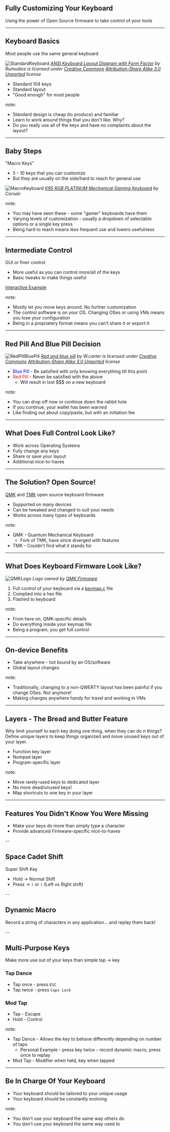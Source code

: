 ## Fully Customizing Your Keyboard
Using the power of Open Source firmware to take control of your tools

---

## Keyboard Basics

Most people use the same general keyboard

![StandardKeyboard](images/104_layout_keyboard.png)
*[ANSI Keyboard Layout Diagram with Form Factor](https://commons.wikimedia.org/wiki/File:ANSI_Keyboard_Layout_Diagram_with_Form_Factor.svg) by Rumudiez is licensed under [Creative Commons](https://en.wikipedia.org/wiki/en:Creative_Commons) [Attribution-Share Alike 3.0 Unported](https://creativecommons.org/licenses/by-sa/3.0/deed.en) license*

* Standard 104 keys
* Standard layout
* "Good enough" for most people

note:
* Standard design is cheap (to produce) and familiar
* Learn to work around things that you don't like. Why?
* Do you really use all of the keys and have no complaints about the layout?

---

## Baby Steps

"Macro Keys"

* 5 - 10 keys that you can customize
* But they are usually on the side/hard to reach for general use

![MacroKeyboard](images/macrokeyboard.png)
*[K95 RGB PLATINUM Mechanical Gaming Keyboard](https://www.corsair.com/eu/en/Color/Keyboard-Model/Key-Switches/Keyboard-Layout/k95-rgb-platinum-config-na/p/CH-9127114-NA) by Corsair*

note:
* You may have seen these - some "gamer" keyboards have them
* Varying levels of customization - usually a dropdown of selectable options or a single key press
* Being hard to reach means less frequent use and lowers usefulness

---

## Intermediate Control

GUI or finer control

* More useful as you can control more/all of the keys
* Basic tweaks to make things useful

[Interactive Example](http://configure.ergodox-ez.com/)

note:
* Mostly let you move keys around. No further customization
* The control software is on your OS. Changing OSes or using VMs means you lose your configuration
* Being in a propriatery format means you can't share it or export it

---

## Red Pill And Blue Pill Decision

![RedPillBluePill](images/red_pill_blue_pill.jpg)
*[Red and blue pill](https://commons.m.wikimedia.org/wiki/File:Red_and_blue_pill.jpg) by W.carter is licensed under [Creative Commons](https://en.wikipedia.org/wiki/en:Creative_Commons) [Attribution-Share Alike 3.0 Unported](https://creativecommons.org/licenses/by-sa/3.0/deed.en) license*

* <span style="color:blue">Blue Pill</span> - Be satisfied with only knowing everything till this point
* <span style="color:red">Red Pill</span> - Never be satisfied with the above
    * Will result in lost $$$ on a new keyboard

note:
* You can drop off now or continue down the rabbit hole
* If you continue, your wallet has been warned
* Like finding out about copy/paste, but with an initiation fee

---

## What Does Full Control Look Like?

* Work across Operating Systems
* Fully change any keys
* Share or save your layout
* Additional nice-to-haves

---

## The Solution? Open Source!

[QMK](https://qmk.fm/) and [TMK](https://github.com/tmk/tmk_keyboard) open source keyboard firmware

* Supported on many devices
* Can be tweaked and changed to suit your needs
* Works across many types of keyboards

note:
* QMK - Quantum Mechanical Keyboard
    * Fork of TMK, have since diverged with features
* TMK - Couldn't find what it stands for

---

## What Does Keyboard Firmware Look Like?

![QMKLogo](images/qmklogo.png)
*Logo owned by [QMK Firmware](https://qmk.fm/)*

1. Full control of your keyboard via a [keymap.c](https://github.com/qmk/qmk_firmware/blob/master/keyboards/ergodox_ez/keymaps/bpruitt-goddard/keymap.c) file
2. Complied into a hex file
3. Flashed to keyboard

note:
* From here on, QMK-specific details
* Do everything inside your keymap file
* Being a program, you get full control

---

## On-device Benefits

* Take anywhere - not bound by an OS/software
* Global layout changes

note:
* Traditionally, changing to a non-QWERTY layout has been painful if you change OSes. Not anymore!
* Making changes anywhere handy for travel and working in VMs

---

## Layers - The Bread and Butter Feature
Why limit yourself to each key doing one thing, when they can do _n_ things? Define unique layers to keep things organized and move unused keys out of your layer.

* Function key layer
* Numpad layer
* Program-specific layer

note:
* Move rarely-used keys to dedicated layer
* No more dead/unused keys!
* Map shortcuts to one key in your layer

---

## Features You Didn't Know You Were Missing

* Make your keys do more than simply type a character
* Provide advanced Firmware-specific nice-to-haves

--

## Space Cadet Shift

Super Shift Key
* Hold -> Normal Shift
* Press -> `(` or `)` (Left vs Right shift)

--

## Dynamic Macro

Record a string of characters in any application... and replay them back!

--

## Multi-Purpose Keys

Make more use out of your keys than simple tap -> key

### Tap Dance
* Tap once - press `ESC`
* Tap twice - press `Caps Lock`

### Mod Tap
* Tap - Escape
* Hold - Control

note:
* Tap Dance - Allows the key to behave differently depending on number of taps
    * Personal Example - press key twice - record dynamic macro, press once to replay
* Mod Tap - Modifier when held, key when tapped

---

## Be In Charge Of Your Keyboard

* Your keyboard should be tailored to your unique usage
* Your keyboard should be constantly evolving

note:

* You don't use your keyboard the same way others do
* You don't use your keyboard the same way used to
